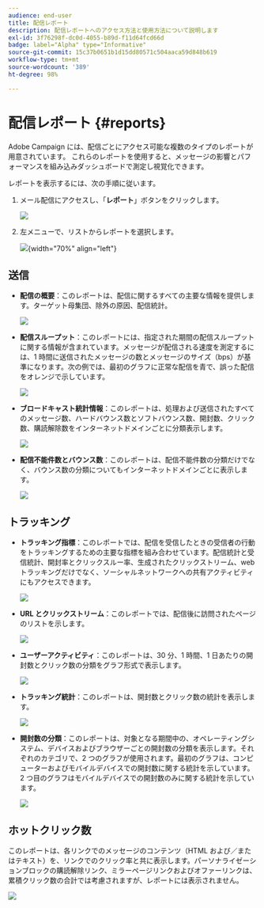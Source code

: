 ```yaml
---
audience: end-user
title: 配信レポート
description: 配信レポートへのアクセス方法と使用方法について説明します
exl-id: 3f76298f-dc0d-4055-b89d-f11d64fcd66d
badge: label="Alpha" type="Informative"
source-git-commit: 15c37b0651b1d15dd80571c504aaca59d848b619
workflow-type: tm+mt
source-wordcount: '389'
ht-degree: 98%

---
```


# 配信レポート {#reports}


Adobe Campaign には、配信ごとにアクセス可能な複数のタイプのレポートが用意されています。 これらのレポートを使用すると、メッセージの影響とパフォーマンスを組み込みダッシュボードで測定し視覚化できます。

レポートを表示するには、次の手順に従います。

1. メール配信にアクセスし、「**レポート**」ボタンをクリックします。

   ![](assets/reporting.png)

1. 左メニューで、リストからレポートを選択します。

   ![](assets/reporting2.png){width="70%" align="left"}

## 送信

* **配信の概要**：このレポートは、配信に関するすべての主要な情報を提供します。ターゲット母集団、除外の原因、配信統計。

   ![](assets/reporting3.png)

* **配信スループット**：このレポートには、指定された期間の配信スループットに関する情報が含まれています。メッセージが配信される速度を測定するには、1 時間に送信されたメッセージの数とメッセージのサイズ（bps）が基準になります。次の例では、最初のグラフに正常な配信を青で、誤った配信をオレンジで示しています。

   ![](assets/reporting3bis.png)

* **ブロードキャスト統計情報**：このレポートは、処理および送信されたすべてのメッセージ数、ハードバウンス数とソフトバウンス数、開封数、クリック数、購読解除数をインターネットドメインごとに分類表示します。

   ![](assets/reporting4.png)

* **配信不能件数とバウンス数**：このレポートは、配信不能件数の分類だけでなく、バウンス数の分類についてもインターネットドメインごとに表示します。

   ![](assets/reporting5.png)

## トラッキング

* **トラッキング指標**：このレポートでは、配信を受信したときの受信者の行動をトラッキングするための主要な指標を組み合わせています。配信統計と受信統計、開封率とクリックスルー率、生成されたクリックストリーム、web トラッキングだけでなく、ソーシャルネットワークへの共有アクティビティにもアクセスできます。

   ![](assets/reporting6.png)

* **URL とクリックストリーム**：このレポートでは、配信後に訪問されたページのリストを示します。

   ![](assets/reporting7.png)

* **ユーザーアクティビティ**：このレポートは、30 分、1 時間、1 日あたりの開封数とクリック数の分類をグラフ形式で表示します。

   ![](assets/reporting8.png)

* **トラッキング統計**：このレポートは、開封数とクリック数の統計を表示します。

   ![](assets/reporting9.png)

* **開封数の分類**：このレポートは、対象となる期間中の、オペレーティングシステム、デバイスおよびブラウザーごとの開封数の分類を表示します。それぞれのカテゴリで、2 つのグラフが使用されます。最初のグラフは、コンピューターおよびモバイルデバイスでの開封数に関する統計を示しています。2 つ目のグラフはモバイルデバイスでの開封数のみに関する統計を示しています。

   ![](assets/reporting10.png)

## ホットクリック数

このレポートは、各リンクでのメッセージのコンテンツ（HTML および／またはテキスト）を、リンクでのクリック率と共に表示します。パーソナライゼーションブロックの購読解除リンク、ミラーページリンクおよびオファーリンクは、累積クリック数の合計では考慮されますが、レポートには表示されません。

![](assets/reporting11.png)
